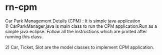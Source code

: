 # rn-cpm
Car Park Management Details (CPM) : 
It is simple java application
  <br>1) CarParkManager.java is main class to run the CPM application.Run as a simple java eclipse.
  Follow all the instructions which are printed after running this class.</br>
  <br>2) Car, Ticket, Slot are the model classes to implement CPM application.</br>
 

